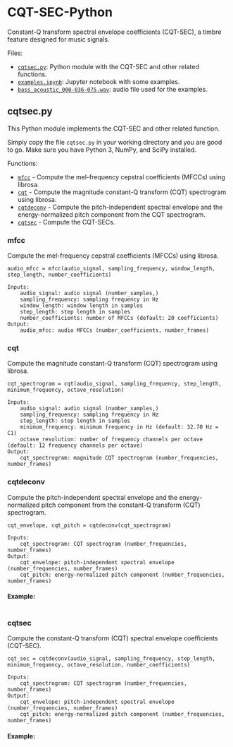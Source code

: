 # CQT-SEC-Python

Constant-Q transform spectral envelope coefficients (CQT-SEC), a timbre feature designed for music signals.

Files:
- [`cqtsec.py`](#cqtsecpy): Python module with the CQT-SEC and other related functions.
- [`examples.ipynb`](#examplesipynb): Jupyter notebook with some examples.
- [`bass_acoustic_000-036-075.wav`](#bass_acoustic_000-036-075wav): audio file used for the examples.

## cqtsec.py

This Python module implements the CQT-SEC and other related function.

Simply copy the file `cqtsec.py` in your working directory and you are good to go. Make sure you have Python 3, NumPy, and SciPy installed.

Functions:
- [`mfcc`](#mfcc) - Compute the mel-frequency cepstral coefficients (MFCCs) using librosa.
- [`cqt`](#cqt) - Compute the magnitude constant-Q transform (CQT) spectrogram using librosa.
- [`cqtdeconv`](#cqtdeconv) - Compute the pitch-independent spectral envelope and the energy-normalized pitch component from the CQT spectrogram.
- [`cqtsec`](#cqtsec) - Compute the CQT-SECs.


### mfcc

Compute the mel-frequency cepstral coefficients (MFCCs) using librosa.

```
audio_mfcc = mfcc(audio_signal, sampling_frequency, window_length, step_length, number_coefficients)
    
Inputs:
    audio_signal: audio signal (number_samples,)
    sampling_frequency: sampling frequency in Hz
    window_length: window length in samples
    step_length: step length in samples
    number_coefficients: number of MFCCs (default: 20 coefficients)
Output:
    audio_mfcc: audio MFCCs (number_coefficients, number_frames)
```

### cqt

Compute the magnitude constant-Q transform (CQT) spectrogram using librosa.

```
cqt_spectrogram = cqt(audio_signal, sampling_frequency, step_length, minimum_frequency, octave_resolution)
    
Inputs:
    audio_signal: audio signal (number_samples,)
    sampling_frequency: sampling frequency in Hz
    step_length: step length in samples
    minimum_frequency: minimum frequency in Hz (default: 32.70 Hz = C1)
    octave_resolution: number of frequency channels per octave (default: 12 frequency channels per octave)
Output:
    cqt_spectrogram: magnitude CQT spectrogram (number_frequencies, number_frames)
```

### cqtdeconv

Compute the pitch-independent spectral envelope and the energy-normalized pitch component from the constant-Q transform (CQT) spectrogram.

```
cqt_envelope, cqt_pitch = cqtdeconv(cqt_spectrogram)
    
Inputs:
    cqt_spectrogram: CQT spectrogram (number_frequencies, number_frames)
Output:
    cqt_envelope: pitch-independent spectral envelope (number_frequencies, number_frames)
    cqt_pitch: energy-normalized pitch component (number_frequencies, number_frames)
```

#### Example:
```

```

### cqtsec

Compute the constant-Q transform (CQT) spectral envelope coefficients (CQT-SEC).

```
cqt_sec = cqtdeconv(audio_signal, sampling_frequency, step_length, minimum_frequency, octave_resolution, number_coefficients)
    
Inputs:
    cqt_spectrogram: CQT spectrogram (number_frequencies, number_frames)
Output:
    cqt_envelope: pitch-independent spectral envelope (number_frequencies, number_frames)
    cqt_pitch: energy-normalized pitch component (number_frequencies, number_frames)
```

#### Example:
```

```
